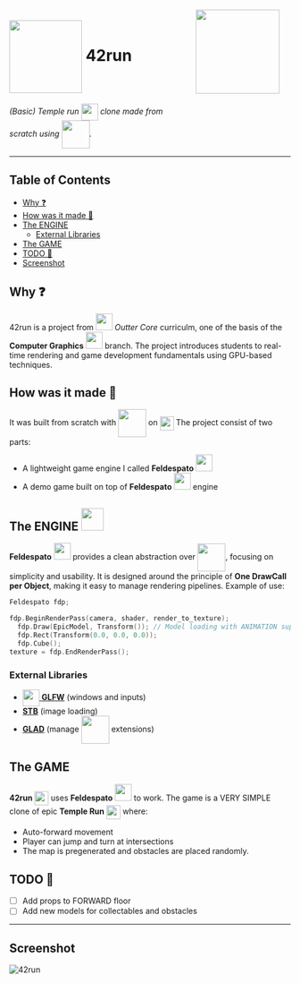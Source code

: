 <img src="https://upload.wikimedia.org/wikipedia/commons/thumb/8/8d/42_Logo.svg/768px-42_Logo.svg.png" align="right" width=150 style="margin:20px"/>

# <a href="https://play.google.com/store/apps/details?id=com.imangi.templerun&hl=en&pli=1"><img src="https://upload.wikimedia.org/wikipedia/it/9/9d/Temple_run_app.png" align="center" width=130 style="margin:0px"/></a> 42run <!-- omit from toc -->


<em>(Basic) Temple run <a href="https://play.google.com/store/apps/details?id=com.imangi.templerun&hl=en&pli=1"><img src="https://upload.wikimedia.org/wikipedia/it/9/9d/Temple_run_app.png" align="center" width=30/></h1></a> clone made from scratch using <a href="https://www.opengl.org"><img src="https://upload.wikimedia.org/wikipedia/commons/e/e9/Opengl-logo.svg" align="center" width=50/></h1></a>.</em>

---

## Table of Contents <!-- omit from toc -->
- [Why ❓](#why-)
- [How was it made 🧠](#how-was-it-made-)
- [The ENGINE ](#the-engine-)
  - [External Libraries](#external-libraries)
- [The GAME](#the-game)
- [TODO 🤯](#todo-)
- [Screenshot](#screenshot)


## Why ❓

42run is a project from <img src="https://upload.wikimedia.org/wikipedia/commons/thumb/8/8d/42_Logo.svg/768px-42_Logo.svg.png" width=30/> <em>Outter Core</em> curriculm, one of the basis of the **Computer Graphics** <img src="https://www.wolframcloud.com/obj/resourcesystem/images/f2d/f2dcb501-fd59-4986-b598-2f30ac56d0ac/6009562e6fbfd7a5.png" width=30/> branch. The project introduces students to real-time rendering and game development fundamentals using GPU-based techniques.

## How was it made 🧠

It was built from scratch with <a href="https://www.opengl.org"><img src="https://upload.wikimedia.org/wikipedia/commons/e/e9/Opengl-logo.svg" align="center" width=50/></h1></a> on <a href="https://en.wikipedia.org/wiki/C%2B%2B"><img src="https://upload.wikimedia.org/wikipedia/commons/thumb/1/18/ISO_C%2B%2B_Logo.svg/1200px-ISO_C%2B%2B_Logo.svg.png" align="center" width=25/></a>
The project consist of two parts:
- A lightweight game engine I called **Feldespato** <img src="https://png.pngtree.com/png-vector/20220603/ourmid/pngtree-one-grey-rock-chemical-illustration-feldspar-vector-png-image_36952800.png" width=30>
- A demo game built on top of **Feldespato** <img src="https://png.pngtree.com/png-vector/20220603/ourmid/pngtree-one-grey-rock-chemical-illustration-feldspar-vector-png-image_36952800.png" width=30> engine

## The ENGINE <img src="https://png.pngtree.com/png-vector/20220603/ourmid/pngtree-one-grey-rock-chemical-illustration-feldspar-vector-png-image_36952800.png" width=40>

**Feldespato** <img src="https://png.pngtree.com/png-vector/20220603/ourmid/pngtree-one-grey-rock-chemical-illustration-feldspar-vector-png-image_36952800.png" width=30> provides a clean abstraction over <a href="https://www.opengl.org"><img src="https://upload.wikimedia.org/wikipedia/commons/e/e9/Opengl-logo.svg" align="center" width=50/></h1></a>, focusing on simplicity and usability. It is designed around the principle of **One DrawCall per Object**, making it easy to manage rendering pipelines.
Example of use:
```c++
Feldespato fdp;

fdp.BeginRenderPass(camera, shader, render_to_texture);
  fdp.Draw(EpicModel, Transform()); // Model loading with ANIMATION support
  fdp.Rect(Transform(0.0, 0.0, 0.0));
  fdp.Cube();
texture = fdp.EndRenderPass();
```

### External Libraries

- <a href="https://www.glfw.org/"><img src="https://www.glfw.org/img/favicon/favicon-196x196.png" width=30 align="center"/> **GLFW**</a> (windows and inputs)
- <a href="https://github.com/nothings/stb">**STB**</a> (image loading)
- <a href="https://glad.dav1d.de/"> **GLAD**</a> (manage <a href="https://www.opengl.org"><img src="https://upload.wikimedia.org/wikipedia/commons/e/e9/Opengl-logo.svg" align="center" width=50/></h1></a> extensions)

## The GAME

**42run** <a href="https://play.google.com/store/apps/details?id=com.imangi.templerun&hl=en&pli=1"><img src="https://upload.wikimedia.org/wikipedia/it/9/9d/Temple_run_app.png" align="center" width=25/></a> uses **Feldespato** <img src="https://png.pngtree.com/png-vector/20220603/ourmid/pngtree-one-grey-rock-chemical-illustration-feldspar-vector-png-image_36952800.png" width=30> to work.
The game is a VERY SIMPLE clone of epic **Temple Run** <a href="https://play.google.com/store/apps/details?id=com.imangi.templerun&hl=en&pli=1"><img src="https://upload.wikimedia.org/wikipedia/it/9/9d/Temple_run_app.png" align="center" width=25/></a> where:
- Auto-forward movement
- Player can jump and turn at intersections
- The map is pregenerated and obstacles are placed randomly.

## TODO 🤯
- [ ] Add props to FORWARD floor
- [ ] Add new models for collectables and obstacles

---

## Screenshot

![42run](assets/42run.gif)
